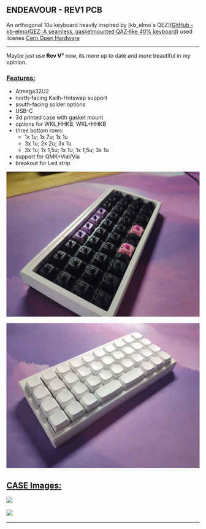 ## ENDEAVOUR - REV1  PCB

An orthogonal 10u keyboard heavily inspired by [kb_elmo`s QEZ]([GitHub - kb-elmo/QEZ: A seamless, gasketmounted QAZ-like 40% keyboard](https://github.com/kb-elmo/QEZ))
used licenes [Cern Open Hardware](/LICENSE)

---

Maybe just use **Rev V³** now, its more up to date and more beautiful in my opinion.

### <u>Features:</u>

- Atmega32U2
- north-facing Kailh-Hotswap support
- south-facing solder options
- USB-C
- 3d printed case with gasket mount
- options for WKL,HHKB, WKL+HHKB
- three bottom rows:
  - 1x 1u; 1x 7u; 1x 1u
  - 3x 1u; 2x 2u; 3x 1u
  - 3x 1u; 1x 1,5u; 1x 1u; 1x 1,5u; 3x 1u
- support for QMK+Vial/Via
- breakout for Led strip


![image of possible bottom rows](/rev1/images/photos-case/built1.jpg)


![image of possible bottom rows](/rev1/images/photos-case/built2.jpg)


## <u>CASE Images:</u>

![](/rev1/images/photos-case/IMG_20211204_181926.jpg)

![](/rev1/images/photos-case/IMG_20211204_181907.jpg)

---
